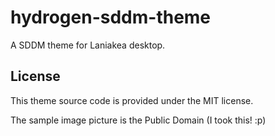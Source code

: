 hydrogen-sddm-theme
=====================
A SDDM theme for Laniakea desktop.

License
-----------------
This theme source code is provided under the MIT license.

The sample image picture is the Public Domain (I took this! :p)

